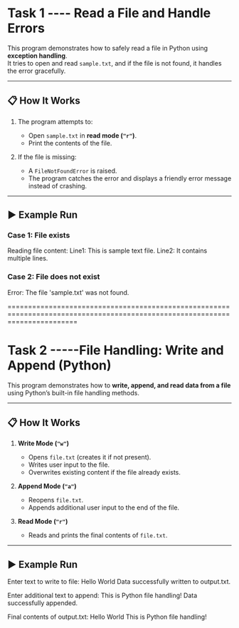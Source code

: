 # Task 1 ---- Read a File and Handle Errors 

This program demonstrates how to safely read a file in Python using **exception handling**.  
It tries to open and read `sample.txt`, and if the file is not found, it handles the error gracefully.

---

## 📋 How It Works
1. The program attempts to:
   - Open `sample.txt` in **read mode (`"r"`)**.
   - Print the contents of the file.

2. If the file is missing:
   - A `FileNotFoundError` is raised.
   - The program catches the error and displays a friendly error message instead of crashing.

---

## ▶️ Example Run

### Case 1: File exists
Reading file content:
Line1: This is sample text file.
Line2: It contains multiple lines.


### Case 2: File does not exist
Error: The file 'sample.txt' was not found.



=============================================================================================================================


# Task 2 -----File Handling: Write and Append (Python)

This program demonstrates how to **write, append, and read data from a file** using Python’s built-in file handling methods.

---

## 📋 How It Works
1. **Write Mode (`"w"`)**  
   - Opens `file.txt` (creates it if not present).
   - Writes user input to the file.
   - Overwrites existing content if the file already exists.

2. **Append Mode (`"a"`)**  
   - Reopens `file.txt`.
   - Appends additional user input to the end of the file.

3. **Read Mode (`"r"`)**  
   - Reads and prints the final contents of `file.txt`.

---

## ▶️ Example Run
Enter text to write to file: Hello World
Data successfully written to output.txt.

Enter additional text to append: This is Python file handling!
Data successfully appended.

Final contents of output.txt:
Hello World
This is Python file handling!
